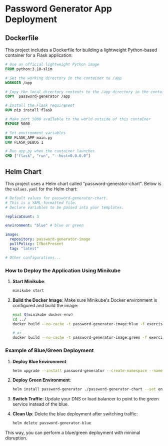 
# Password Generator App Deployment

## Dockerfile
This project includes a Dockerfile for building a lightweight Python-based container for a Flask application:

```Dockerfile
# Use an official lightweight Python image
FROM python:3.10-slim

# Set the working directory in the container to /app
WORKDIR /app

# Copy the local directory contents to the /app directory in the container
COPY  password-generator /app

# Install the Flask requirement 
RUN pip install flask

# Make port 5000 available to the world outside of this container
EXPOSE 5000

# Set environment variables
ENV FLASK_APP main.py
ENV FLASK_DEBUG 1

# Run app.py when the container launches
CMD ["flask", "run", "--host=0.0.0.0"]
```

## Helm Chart
This project uses a Helm chart called "password-generator-chart". Below is the `values.yaml` for the Helm chart:

```yaml
# Default values for password-generator-chart.
# This is a YAML-formatted file.
# Declare variables to be passed into your templates.

replicaCount: 3

environment: "blue" # blue or green

image:
  repository: password-generator-image
  pullPolicy: IfNotPresent
  tag: "latest"

# Other configurations...
```

### How to Deploy the Application Using Minikube

1. **Start Minikube**: 
   ```bash
   minikube start
   ```

2. **Build the Docker Image**:
   Make sure Minikube's Docker environment is configured and build the image:
   ```bash
   eval $(minikube docker-env)
   cd ../
   docker build --no-cache -t password-generator-image:blue -f exercise1/Dockerfile .

   # or
   docker build --no-cache -t password-generator-image:green -f exercise1/Dockerfile .
   ```

### Example of Blue/Green Deployment

1. **Deploy Blue Environment**:
   ```bash
   helm upgrade --install password-generator --create-namespace --namespace password-generator-app password-generator-chart/ --debug --set environment=blue,image.tag="blue"
   ```

2. **Deploy Green Environment**:
   ```bash
   helm install password-generator ./password-generator-chart --set environment=green,image.tag="1.1.0"
   ```

3. **Switch Traffic**:
   Update your DNS or load balancer to point to the green service instead of the blue.

4. **Clean Up**:
   Delete the blue deployment after switching traffic:
   ```bash
   helm delete password-generator-blue
   ```

This way, you can perform a blue/green deployment with minimal disruption.
